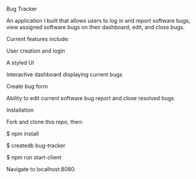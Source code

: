 Bug Tracker

An application I built that allows users to log in and report software bugs, view assigned software bugs on their dashboard, edit, and close bugs.

Current features include:

User creation and login

A styled UI

Interactive dashboard displaying current bugs

Create bug form

Ability to edit current software bug report and close resolved bugs


Installation

Fork and clone this repo, then:

$ npm install

$ createdb bug-tracker

$ npm run start-client

Navigate to localhost:8080.



